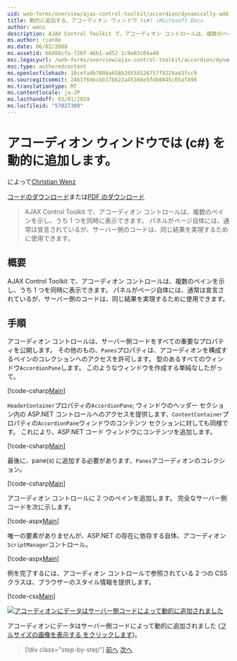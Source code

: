 ```yaml
---
uid: web-forms/overview/ajax-control-toolkit/accordion/dynamically-adding-an-accordion-pane-cs
title: 動的に追加する、アコーディオン ウィンドウ (c#) |Microsoft Docs
author: wenz
description: AJAX Control Toolkit で、アコーディオン コントロールは、複数のペインを示し、うち 1 つを同時に表示できます。 パネルには、w を宣言は、通常は.
ms.author: riande
ms.date: 06/02/2008
ms.assetid: 66d88cfa-f26f-46b1-ad52-1c9e03c04a48
msc.legacyurl: /web-forms/overview/ajax-control-toolkit/accordion/dynamically-adding-an-accordion-pane-cs
msc.type: authoredcontent
ms.openlocfilehash: 16cefadb7086a658b20558526757f9229a43fcc9
ms.sourcegitcommit: 24b1f6decbb17bb22a45166e5fdb0845c65af498
ms.translationtype: MT
ms.contentlocale: ja-JP
ms.lasthandoff: 03/01/2019
ms.locfileid: "57027309"
---
```

<a name="dynamically-adding-an-accordion-pane-c"></a>アコーディオン ウィンドウでは (c#) を動的に追加します。
====================
によって[Christian Wenz](https://github.com/wenz)

[コードのダウンロード](http://download.microsoft.com/download/5/6/d/56d50cef-2011-4c8f-9891-7edc6dc57df9/Accordion2.cs.zip)または[PDF のダウンロード](http://download.microsoft.com/download/6/7/1/6718d452-ff89-4d3f-a90e-c74ec2d636a3/accordion2CS.pdf)

> AJAX Control Toolkit で、アコーディオン コントロールは、複数のペインを示し、うち 1 つを同時に表示できます。 パネルがページ自体には、通常は宣言されているが、サーバー側のコードは、同じ結果を実現するために使用できます。


## <a name="overview"></a>概要

AJAX Control Toolkit で、アコーディオン コントロールは、複数のペインを示し、うち 1 つを同時に表示できます。 パネルがページ自体には、通常は宣言されているが、サーバー側のコードは、同じ結果を実現するために使用できます。

## <a name="steps"></a>手順

アコーディオン コントロールは、サーバー側コードをすべての重要なプロパティを公開します。 その他のもの、`Panes`プロパティは、アコーディオンを構成するペインのコレクションへのアクセスを許可します。 型のあるすべてのウィンドウ`AccordionPane`します。 このようなウィンドウを作成する単純なしたがって。

[!code-csharp[Main](dynamically-adding-an-accordion-pane-cs/samples/sample1.cs)]

`HeaderContainer`プロパティの`AccordionPane`; ウィンドウのヘッダー セクション内の ASP.NET コントロールへのアクセスを提供します、`ContentContainer`プロパティの`AccordionPane`ウィンドウのコンテンツ セクションに対しても同様です。 これにより、ASP.NET コード ウィンドウにコンテンツを追加します。

[!code-csharp[Main](dynamically-adding-an-accordion-pane-cs/samples/sample2.cs)]

最後に、pane(s) に追加する必要があります、`Panes`アコーディオンのコレクション。

[!code-csharp[Main](dynamically-adding-an-accordion-pane-cs/samples/sample3.cs)]

アコーディオン コントロールに 2 つのペインを追加します。 完全なサーバー側コードを次に示します。

[!code-aspx[Main](dynamically-adding-an-accordion-pane-cs/samples/sample4.aspx)]

唯一の要素がありませんが、ASP.NET の存在に依存する自体、アコーディオン`ScriptManager`コントロール。

[!code-aspx[Main](dynamically-adding-an-accordion-pane-cs/samples/sample5.aspx)]

例を完了するには、アコーディオン コントロールで参照されている 2 つの CSS クラスは、ブラウザーのスタイル情報を提供します。

[!code-css[Main](dynamically-adding-an-accordion-pane-cs/samples/sample6.css)]


[![アコーディオンにデータはサーバー側コードによって動的に追加されました](dynamically-adding-an-accordion-pane-cs/_static/image2.png)](dynamically-adding-an-accordion-pane-cs/_static/image1.png)

アコーディオンにデータはサーバー側コードによって動的に追加されました ([フルサイズの画像を表示する をクリックします](dynamically-adding-an-accordion-pane-cs/_static/image3.png))。

> [!div class="step-by-step"]
> [前へ](databinding-to-an-accordion-cs.md)
> [次へ](databinding-to-an-accordion-vb.md)
